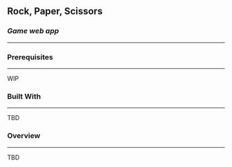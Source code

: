 ## **Rock, Paper, Scissors**
### *Game web app*
-------
### Prerequisites
-------
WIP


### Built With
-------

TBD


### **Overview**
-------
TBD
